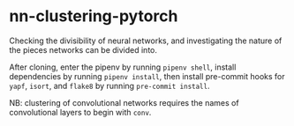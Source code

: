 # nn-clustering-pytorch
Checking the divisibility of neural networks, and investigating the nature of the pieces networks can be divided into.

After cloning, enter the pipenv by running `pipenv shell`, install dependencies by running `pipenv install`, then install pre-commit hooks for `yapf`, `isort`, and `flake8` by running `pre-commit install`.

NB: clustering of convolutional networks requires the names of convolutional layers to begin with `conv`.

